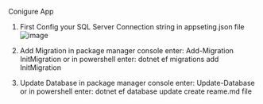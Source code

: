 Conigure App
1. First Config your SQL Server Connection string in appseting.json file
   ![image](https://github.com/mahdigholamipak/BookLibrary/assets/80640317/4706640d-461e-4e91-a0ae-67f7c75a869c)

2. Add Migration
  in package manager console enter: Add-Migration InitMigration
or in powershell enter: dotnet ef migrations add InitMigration

3. Update Database
    in package manager console enter: Update-Database
or in powershell enter: dotnet ef database update
create reame.md file
